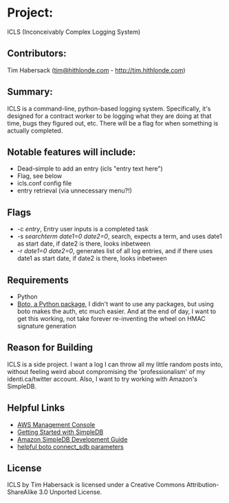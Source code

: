 # Project: #
ICLS (Inconceivably Complex Logging System)

## Contributors: ##
Tim Habersack (tim@hithlonde.com - http://tim.hithlonde.com)

## Summary: ##
ICLS is a command-line, python-based logging system. Specifically, it's designed for a contract worker to be logging what they are doing at that time, bugs they figured out, etc. There will be a flag for when something is actually completed. 

## Notable features will include: ##

* Dead-simple to add an entry (icls "entry text here")
* Flag, see below
* icls.conf config file
* entry retrieval (via unnecessary menu?!)

## Flags ##

* -c _entry_, Entry user inputs is a completed task
* -s _searchterm date1=0 date2=0_, search, expects a term, and uses date1 as start date, if date2 is there, looks inbetween
* -r _date1=0 date2=0_, generates list of all log entries, and if there uses date1 as start date, if date2 is there, looks inbetween

## Requirements ##
* Python
* [Boto, a Python package](https://code.google.com/p/boto/), I didn't want to use any packages, but using boto makes the auth, etc much easier. And at the end of day, I want to get this working, not take forever re-inventing the wheel on HMAC signature generation

## Reason for Building ##
ICLS is a side project. I want a log I can throw all my little random posts into, without feeling weird about compromising the 'professionalism' of my identi.ca/twitter account. Also, I want to try working with Amazon's SimpleDB.

## Helpful Links ##
* [AWS Management Console](https://console.aws.amazon.com/console/home)
* [Getting Started with SimpleDB](http://docs.amazonwebservices.com/AmazonSimpleDB/latest/GettingStartedGuide/Welcome.html)
* [Amazon SimpleDB Development Guide](http://docs.amazonwebservices.com/AmazonSimpleDB/2009-04-15/DeveloperGuide/Welcome.html)
* [helpful boto connect_sdb parameters](http://permalink.gmane.org/gmane.comp.python.boto/1642)

## License ##

ICLS by Tim Habersack is licensed under a Creative Commons Attribution-ShareAlike 3.0 Unported License.
